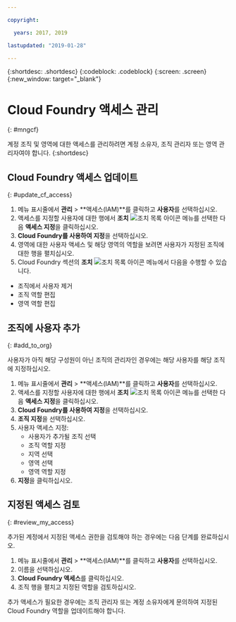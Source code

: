 ```yaml
---

copyright:

  years: 2017, 2019

lastupdated: "2019-01-28"

---
```


{:shortdesc: .shortdesc}
{:codeblock: .codeblock}
{:screen: .screen}
{:new_window: target="_blank"}

# Cloud Foundry 액세스 관리
{: #mngcf}

계정 조직 및 영역에 대한 액세스를 관리하려면 계정 소유자, 조직 관리자 또는 영역 관리자여야 합니다.
{:shortdesc}

## Cloud Foundry 액세스 업데이트
{: #update_cf_access}

1. 메뉴 표시줄에서 **관리** &gt; **액세스(IAM)**를 클릭하고 **사용자**를 선택하십시오.
2. 액세스를 지정할 사용자에 대한 행에서 **조치** ![조치 목록 아이콘](../icons/action-menu-icon.svg) 메뉴를 선택한 다음 **액세스 지정**을 클릭하십시오.
3. **Cloud Foundry를 사용하여 지정**을 선택하십시오.
4. 영역에 대한 사용자 액세스 및 해당 영역의 역할을 보려면 사용자가 지정된 조직에 대한 행을 펼치십시오.
5. Cloud Foundry 섹션의 **조치** ![조치 목록 아이콘](../icons/action-menu-icon.svg) 메뉴에서 다음을 수행할 수 있습니다.

  * 조직에서 사용자 제거
  * 조직 역할 편집
  * 영역 역할 편집

## 조직에 사용자 추가
{: #add_to_org}

사용자가 아직 해당 구성원이 아닌 조직의 관리자인 경우에는 해당 사용자를 해당 조직에 지정하십시오.

1. 메뉴 표시줄에서 **관리** &gt; **액세스(IAM)**를 클릭하고 **사용자**를 선택하십시오.
2. 액세스를 지정할 사용자에 대한 행에서 **조치** ![조치 목록 아이콘](../icons/action-menu-icon.svg) 메뉴를 선택한 다음 **액세스 지정**을 클릭하십시오.
3. **Cloud Foundry를 사용하여 지정**을 선택하십시오.
4. **조직 지정**을 선택하십시오.
5. 사용자 액세스 지정:
   * 사용자가 추가될 조직 선택
   * 조직 역할 지정
   * 지역 선택
   * 영역 선택
   * 영역 역할 지정
7. **지정**을 클릭하십시오.

## 지정된 액세스 검토
{: #review_my_access}

추가된 계정에서 지정된 액세스 권한을 검토해야 하는 경우에는 다음 단계를 완료하십시오.

1. 메뉴 표시줄에서 **관리** &gt; **액세스(IAM)**를 클릭하고 **사용자**를 선택하십시오.
2. 이름을 선택하십시오.
3. **Cloud Foundry 액세스**를 클릭하십시오.
3. 조직 행을 펼치고 지정된 역할을 검토하십시오.

추가 액세스가 필요한 경우에는 조직 관리자 또는 계정 소유자에게 문의하여 지정된 Cloud Foundry 역할을 업데이트해야 합니다.


